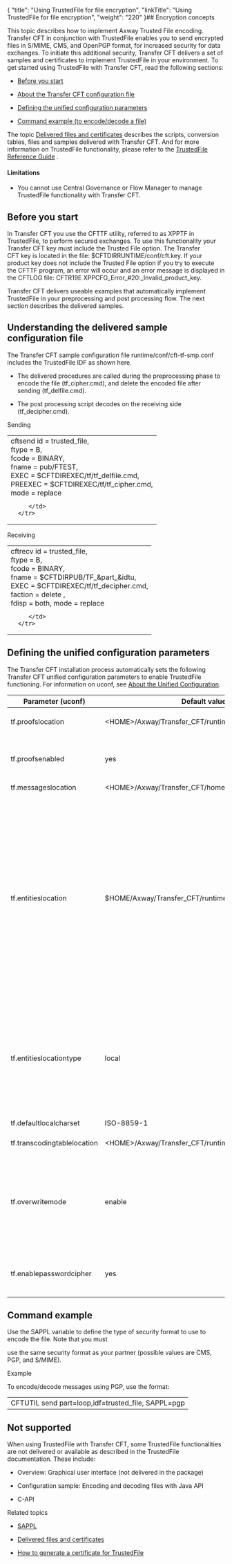 {
    "title": "Using TrustedFile for file encryption",
    "linkTitle": "Using TrustedFile for file encryption",
    "weight": "220"
}## Encryption concepts

This topic describes how to implement Axway Trusted File encoding. Transfer CFT in conjunction with TrustedFile enables you to send encrypted files in S/MIME, CMS, and OpenPGP format, for increased security for data exchanges. To initiate this additional security, Transfer CFT delivers a set of samples and certificates to implement TrustedFile in your environment. To get started using TrustedFile with Transfer CFT, read the following sections:

-   [Before you start](#before)
-   [About the Transfer CFT configuration file](#transfer)
-   [Defining the unified configuration parameters](#defining)
-   [Command example (to encode/decode a file)](#command)

The topic [Delivered files and certificates](tf_delivered_files_certficates) describes the scripts, conversion tables, files and samples delivered with Transfer CFT. And for more information on TrustedFile functionality, please refer to the [TrustedFile Reference Guide](trustedfile_3.6.x_referenceguide_allos_en.pdf) .

#### Limitations

-   You cannot use Central Governance or Flow Manager to manage TrustedFile functionality with Transfer CFT.

## <span id="Before"></span>Before you start

In Transfer CFT you use the CFTTF utility, referred to as XPPTF in TrustedFile, to perform secured exchanges. To use this functionality your Transfer CFT key must include the Trusted File option. The Transfer CFT key is located in the file: $CFTDIRRUNTIME/conf/cft.key. If your product key does not include the Trusted File option if you try to execute the CFTTF program, an error will occur and an error message is displayed in the CFTLOG file: CFTR19E XPPCFG\_Error\_#20:\_Invalid\_product\_key.

Transfer CFT delivers useable examples that automatically implement TrustedFile in your preprocessing and post processing flow. The next section describes the delivered samples.

## <span id="Transfer"></span>Understanding the delivered sample configuration file

The Transfer CFT sample configuration file runtime/conf/cft-tf-smp.conf includes the TrustedFile IDF as shown here.

-   The delivered procedures are called during the preprocessing phase to encode the file (tf\_cipher.cmd), and delete the encoded file after sending (tf\_delfile.cmd).
-   The post processing script decodes on the receiving side (tf\_decipher.cmd).

Sending

<table cellspacing="0">
   <col/>
   <tbody>
      <tr>
         <td>        cftsend id         = trusted_file,
                <br/>ftype      = B,
                <br/>fcode      = BINARY,
                <br/>fname      = pub/FTEST, <br/>EXEC       = $CFTDIREXEC/tf/tf_delfile.cmd,
                <br/>PREEXEC    = $CFTDIREXEC/tf/tf_cipher.cmd,
<br/>               mode       = replace

         </td>
      </tr>
   </tbody>
</table>

Receiving

<table cellspacing="0">
   <col/>
   <tbody>
      <tr>
         <td>cftrecv id         = trusted_file,
                <br/>ftype      = B,
<br/>                fcode      = BINARY,
                <br/>fname      = $CFTDIRPUB/TF_&amp;part_&amp;idtu,
<br/>                EXEC       = $CFTDIREXEC/tf/tf_decipher.cmd,
<br/>                faction    = delete ,
<br/>                fdisp      = both,
                mode       = replace

         </td>
      </tr>
   </tbody>
</table>

## <span id="Defining"></span>Defining the unified configuration parameters

The Transfer CFT installation process automatically sets the following Transfer CFT unified configuration parameters to enable TrustedFile functioning. For information on uconf, see [About the Unified Configuration](../../admin_intro/uconf).

<table cellspacing="0">
   <col/>
   <col/>
   <col/>
   <thead>
      <tr>
         <th>Parameter (uconf)</th>
         <th>Default values </th>
         <th>Description </th>
      </tr>
   </thead>
   <tbody>
      <tr>
         <td>tf.proofslocation         </td>
         <td>&lt;HOME&gt;/Axway/Transfer_CFT/runtime/data/tf         </td>
         <td>References the absolute path to the directory that the product uses to generate proofs          </td>
      </tr>
      <tr>
         <td> tf.proofsenabled           </td>
         <td>yes         </td>
         <td>Indicates whether proofs are enabled or not. This field takes the value yes or no (yes by default). If the value is set to no, the generation of proofs is deactivated          </td>
      </tr>
      <tr>
         <td> tf.messageslocation           </td>
         <td>&lt;HOME&gt;/Axway/Transfer_CFT/home/distrib/tf/english         </td>
         <td>Transfer CFT runtime directory         </td>
      </tr>
      <tr>
         <td> tf.entitieslocation           </td>
         <td> $HOME/Axway/Transfer_CFT/runtime/conf/tf/entities.xml         </td>
         <td>
            <p>Indicates the  TrustedFile configuration path. </p>
            <p>If the <span>tf.entitieslocationtype</span> is:</p>
            <ul>
               <li>Local: Points locally to the entities.xml file by default               </li>
               <li>Remote: Configures the PassPort PS server host and listening port. Enter the same values that are used in the unified configuration for the following PassPort values:<br/>&lt;xppServer host="<span>pki.passport.hostname</span>"&gt;, &lt;xp3Protocol port="<span>pki.passport.port</span>"&gt;<br/><span>Example</span>: <span>&lt;xppServer host="172.17.171.202"&gt;, &lt;xp3Protocol port="7000"&gt;</span>               </li>
            </ul>
            <p>See <a href="../../admin_intro/uconf/uconf_pki">Unified Configuration: PKI PassPort PS</a>.</p>
         </td>
      </tr>
      <tr>
         <td> tf.entitieslocationtype         </td>
         <td>local         </td>
         <td>
            <p>Defines the type of TrustedFile configuration. 
The configuration path is defined in <span>tf.entitieslocation</span>.</p>
            <ul>
               <li>Local: Indicates  that Trusted File is configured in standalone mode (locally)               </li>
               <li> Remote: Indicates that Trusted File is configured with PassPort PS using the PassPort PS host and listening port               </li>
            </ul>
         </td>
      </tr>
      <tr>
         <td> tf.defaultlocalcharset          </td>
         <td>ISO-8859-1         </td>
         <td>Default character set for the platform          </td>
      </tr>
      <tr>
         <td> tf.transcodingtablelocation          </td>
         <td>&lt;HOME&gt;/Axway/Transfer_CFT/runtime/conf/tf/transcoding.tbl         </td>
         <td>Absolute path to the character set conversion reference table          </td>
      </tr>
      <tr>
         <td> tf.overwritemode         </td>
         <td>enable         </td>
         <td>Defines how Axway TrustedFile behaves when it must open an existing plain file, acknowledgement or envelope in write mode. If this element is set to the value yes or enable, Axway TrustedFile overwrites the existing output files. Otherwise, it does not open the files and interrupts the current operation with an error message. Its default value is enable          </td>
      </tr>
      <tr>
         <td> tf.enablepasswordcipher          </td>
         <td>yes         </td>
         <td>Indicates that entities passphrases, either in the entities definition file (entities.xml) or in the operation description file, are stored in a ciphered format.          </td>
      </tr>
   </tbody>
</table>

## <span id="Command"></span>Command example

Use the SAPPL variable to define the type of security format to use to encode the file. Note that you must
use the same security format as your partner (possible values are CMS, PGP, and S/MIME).

Example

To encode/decode messages using PGP, use the format:

<table cellspacing="0">
   <col/>
   <tbody>
      <tr>
         <td>CFTUTIL  send part=loop,idf=trusted_file, SAPPL=pgp         </td>
      </tr>
   </tbody>
</table>

## Not supported

When using TrustedFile with Transfer CFT, some TrustedFile functionalities are not delivered or available as described in the TrustedFile documentation. These include:

-   Overview: Graphical user interface (not delivered in the package)
-   Configuration sample: Encoding and decoding files with Java API
-   C-API

Related topics

-   [SAPPL](../../c_intro_userinterfaces/command_summary/parameter_intro/sappl)
-   [Delivered files and certificates](tf_delivered_files_certficates)
-   [How to generate a certificate for TrustedFile](tf_generate_cert)
